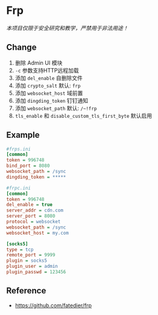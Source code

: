 # Frp

*本项目仅限于安全研究和教学，严禁用于非法用途！*

## Change

1. 删除 Admin UI 模块
2. `-c` 参数支持HTTP远程加载
3. 添加 `del_enable` 自删除文件
4. 添加 `crypto_salt` 默认: `frp`
5. 添加 `websocket_host` 域前置
6. 添加 `dingding_token` 钉钉通知
7. 添加 `websocket_path` 默认: `/~!frp`
8. `tls_enable` 和 `disable_custom_tls_first_byte` 默认启用

## Example

```ini
#frps.ini
[common]
token = 996748
bind_port = 8080
websocket_path = /sync
dingding_token = *****

#frpc.ini
[common]
token = 996748
del_enable = true
server_addr = cdn.com
server_port = 8080
protocol = websocket
websocket_path = /sync
websocket_host = my.com

[socks5]
type = tcp
remote_port = 9999
plugin = socks5
plugin_user = admin
plugin_passwd = 123456
```

## Reference

- https://github.com/fatedier/frp
